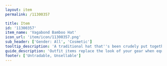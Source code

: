 ```yaml
---
layout: item
permalink: /11300357

title: Item
id: '11300357'
item_name: 'Vagabond Bamboo Hat'
icon_url: 'item/icon/11300357.png'
sub_header: ['Gender: All', 'Cosmetic']
tooltip_description: 'A traditional hat that''s been crudely put together with bamboo strips. It''ll at least protect you from the rain and sun.'
guide_description: 'Outfit items replace the look of your gear when equipped.'
footer: ['Untradable, Unsellable']
---
```

